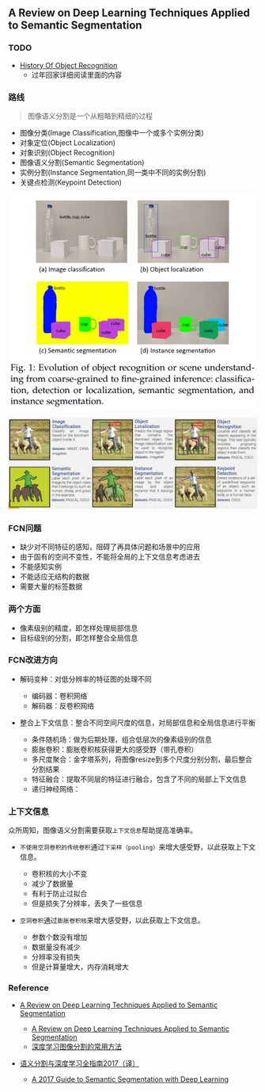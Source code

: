 ## A Review on Deep Learning Techniques Applied to Semantic Segmentation


### TODO
* [History Of Object Recognition](paper/HistoryOfObjectRecognition.pdf)
    * 过年回家详细阅读里面的内容


### 路线
> 图像语义分割是一个从粗略到精细的过程

* 图像分类(Image Classification,图像中一个或多个实例分类)
* 对象定位(Object Localization)
* 对象识别(Object Recognition)
* 图像语义分割(Semantic Segmentation)
* 实例分割(Instance Segmentation,同一类中不同的实例分割)
* 关键点检测(Keypoint Detection)

![from coarse to fine](readme/from_coarse_to_fine.png)

![history of object recognition](readme/history_of_object_recognition.jpg)


### FCN问题
* 缺少对不同特征的感知，阻碍了再具体问题和场景中的应用
* 由于固有的空间不变性，不能将全局的上下文信息考虑进去
* 不能感知实例
* 不能适应无结构的数据
* 需要大量的标签数据


### 两个方面
* 像素级别的精度，即怎样处理局部信息
* 目标级别的分割，即怎样整合全局信息

### FCN改进方向
- 解码变种：对低分辨率的特征图的处理不同   
  * 编码器：卷积网络
  * 解码器：反卷积网络

- 整合上下文信息：整合不同空间尺度的信息，对局部信息和全局信息进行平衡   
  * 条件随机场：做为后期处理，组合低层次的像素级别的信息
  * 膨胀卷积：膨胀卷积核获得更大的感受野（带孔卷积）
  * 多尺度聚合：金字塔系列，将图像resize到多个尺度分别分割，最后整合分割结果
  * 特征融合：提取不同层的特征进行融合，包含了不同的局部上下文信息
  * 递归神经网络：


### 上下文信息
众所周知，图像语义分割需要获取`上下文信息`帮助提高准确率。
* `不使用空洞卷积的传统卷积`通过`下采样（pooling）`来增大感受野，以此获取上下文信息。
    * 卷积核的大小不变
    * 减少了数据量
    * 有利于防止过拟合
    * 但是损失了分辨率，丢失了一些信息
    
* `空洞卷积`通过`膨胀卷积核`来增大感受野，以此获取上下文信息。
    * 参数个数没有增加
    * 数据量没有减少
    * 分辨率没有损失
    * 但是计算量增大，内存消耗增大


### Reference
* [A Review on Deep Learning Techniques Applied to Semantic Segmentation](paper/A%20Review%20on%20Deep%20Learning%20Techniques%20Applied%20to%20Semantic%20Segmentation.pdf)
    * [A Review on Deep Learning Techniques Applied to Semantic Segmentation](https://arxiv.org/pdf/1704.06857.pdf)
    * [深度学习图像分割的常用方法](http://blog.csdn.net/gqixf/article/details/78030203)

* [语义分割与深度学习全指南2017（译）](https://zhuanlan.zhihu.com/p/27806801)
    * [A 2017 Guide to Semantic Segmentation with Deep Learning](http://blog.qure.ai/notes/semantic-segmentation-deep-learning-review)

